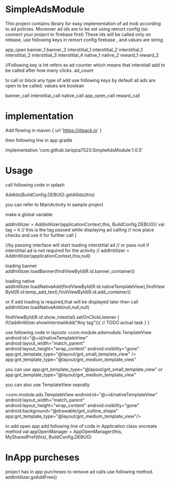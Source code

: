 # SimpleAdsModule
 This project contains library for easy implementation of ad mob according to ad policies. Moreover ad ids are to be set using remort config (so connect your project to firebase first) These ids will be called only on release, use following keys in remort config firebase , and values are string
 
 app_open
 banner_1
 banner_2
 interstitial_1
 interstitial_2
 interstitial_1
 interstitial_2
 interstitial_3
 interstitial_4
 native_1
 native_2
 reward_1
 reward_2
 
 //Following key is Int refers as ad counter which means that interstiall add to be called after how many clicks.
 ad_count
 
 to call or block any type of add use following keys by default all ads are open to be called. values are boolean
 
 banner_call
 interstitial_call
 native_call
 app_open_call
 reward_call
 
 # implementation 
 Add flowing in 
  maven { url 'https://jitpack.io' }
  
  then following line in app gradle
  
 implementation 'com.github.tariqzia7523:SimpleAdsModule:1.0.5'

# Usage 

call following code in splash

 AddIds(BuildConfig.DEBUG).getAllids(this)
 
you can refer to MainActivity in sample project

make a global variable 

  
  addInitilizer = AddInitilizer(applicationContext,this, BuildConfig.DEBUG){
       val tag = it // this is the tag passed while displaying ad calling
       // now place checks and use it for further call
  }


  //by passing interface will start loading interstitial ad
  // or pass null if interstitial ad is not required for the activity
  // addInitilizer = AddInitilizer(applicationContext,this,null)

   loading banner
   addInitilizer.loadBanner(findViewById(R.id.banner_container))

   loading native
  addInitilizer.loadNativeAdd(findViewById(R.id.nativeTemplateView),findViewById(R.id.temp_add_text),findViewById(R.id.add_container))
   
   or if add loading is required,that will be displayed later then call
   addInitilizer.loadNativeAdd(null,null,null)

   findViewById<View>(R.id.show_intestial).setOnClickListener {
          if(!addInitilizer.showInterstailAdd("Any tag")){
              // TODO actual task
          }
   }


   use following code in layouts
   <RelativeLayout
       android:id="@+id/add_container"
       android:layout_width="match_parent"
       android:layout_height="wrap_content"
       android:layout_alignParentBottom="true"
       android:layout_marginLeft="@dimen/_10sdp"
       android:layout_marginTop="@dimen/_10sdp"
       android:layout_marginRight="@dimen/_10sdp"
       android:background="@drawable/gnt_outline_shape"
       android:minHeight="@dimen/_130sdp">
       <com.module.adsmodule.TemplateView
            android:id="@+id/nativeTemplateView"
            android:layout_width="match_parent"
            android:layout_height="wrap_content"
            android:visibility="gone"
            app:gnt_template_type="@layout/gnt_small_template_view" />
            app:gnt_template_type="@layout/gnt_medium_template_view"
       <TextView
            android:id="@+id/temp_add_text"
            android:layout_width="wrap_content"
            android:layout_height="wrap_content"
            android:layout_centerInParent="true"
            android:text="@string/ad_will_display_hare" />
    </RelativeLayout>

you can use 
app:gnt_template_type="@layout/gnt_small_template_view" or app:gnt_template_type="@layout/gnt_medium_template_view"

you can also use TemplateView sepratly


 <com.module.ads.TemplateView
   android:id="@+id/nativeTemplateView"
    android:layout_width="match_parent"
    android:layout_height="wrap_content"
    android:visibility="gone"
    android:background="@drawable/gnt_outline_shape"
    app:gnt_template_type="@layout/gnt_medium_template_view"/>
            

to add open app add following line of code in Application class oncreate method
val appOpenManager = AppOpenManager(this, MySharedPref(this), BuildConfig.DEBUG)


# InApp purcheses
project has in app purcheses to remove ad calls use following method.
addInitilizer.goAddFree()


